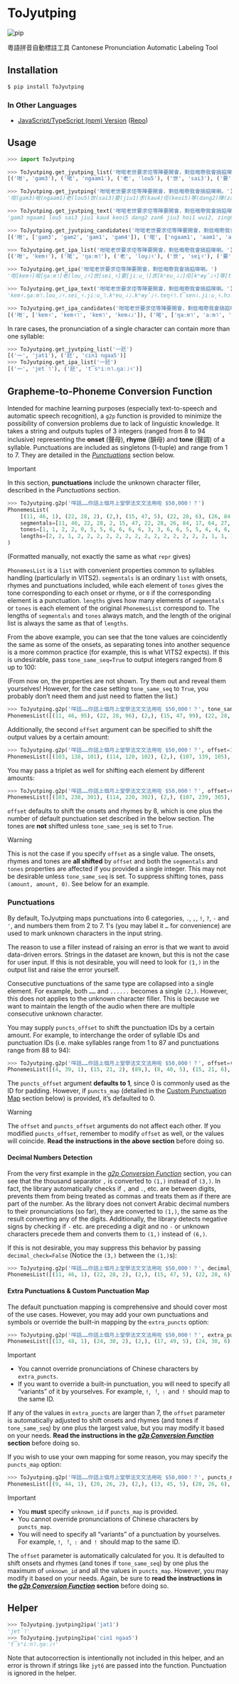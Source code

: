 # ToJyutping

![pip](https://github.com/CanCLID/ToJyutping/workflows/Python%20Package/badge.svg)

粵語拼音自動標註工具 Cantonese Pronunciation Automatic Labeling Tool

## Installation

```sh
$ pip install ToJyutping
```

### In Other Languages

- [JavaScript/TypeScript (npm) Version](https://www.npmjs.com/package/to-jyutping) ([Repo](https://github.com/CanCLID/to-jyutping))

## Usage

```python
>>> import ToJyutping

>>> ToJyutping.get_jyutping_list('咁啱老世要求佢等陣要開會，剩低嘅嘢我會搞掂㗎喇。')
[('咁', 'gam3'), ('啱', 'ngaam1'), ('老', 'lou5'), ('世', 'sai3'), ('要', 'jiu1'), ('求', 'kau4'), ('佢', 'keoi5'), ('等', 'dang2'), ('陣', 'zan6'), ('要', 'jiu3'), ('開', 'hoi1'), ('會', 'wui2'), ('，', None), ('剩', 'zing6'), ('低', 'dai1'), ('嘅', 'ge3'), ('嘢', 'je5'), ('我', 'ngo5'), ('會', 'wui5'), ('搞', 'gaau2'), ('掂', 'dim6'), ('㗎', 'gaa3'), ('喇', 'laa3'), ('。', None)]

>>> ToJyutping.get_jyutping('咁啱老世要求佢等陣要開會，剩低嘅嘢我會搞掂㗎喇。')
'咁(gam3)啱(ngaam1)老(lou5)世(sai3)要(jiu1)求(kau4)佢(keoi5)等(dang2)陣(zan6)要(jiu3)開(hoi1)會(wui2)，剩(zing6)低(dai1)嘅(ge3)嘢(je5)我(ngo5)會(wui5)搞(gaau2)掂(dim6)㗎(gaa3)喇(laa3)。'

>>> ToJyutping.get_jyutping_text('咁啱老世要求佢等陣要開會，剩低嘅嘢我會搞掂㗎喇。')
'gam3 ngaam1 lou5 sai3 jiu1 kau4 keoi5 dang2 zan6 jiu3 hoi1 wui2, zing6 dai1 ge3 je5 ngo5 wui5 gaau2 dim6 gaa3 laa3.'

>>> ToJyutping.get_jyutping_candidates('咁啱老世要求佢等陣要開會，剩低嘅嘢我會搞掂㗎喇。')
[('咁', ['gam3', 'gam2', 'gam1', 'gam4']), ('啱', ['ngaam1', 'aam1', 'am1', 'ngam1']), ('老', ['lou5', 'lou2']), ('世', ['sai3', 'sai2']), ('要', ['jiu1', 'jiu3', 'jiu2']), ('求', ['kau4']), ('佢', ['keoi5', 'heoi5']), ('等', ['dang2']), ('陣', ['zan6', 'zan2']), ('要', ['jiu3', 'jiu2', 'jiu1']), ('開', ['hoi1']), ('會', ['wui2', 'wui5', 'wui6', 'wui3', 'kui2', 'kui3', 'kwui2']), ('，', []), ('剩', ['zing6', 'sing6']), ('低', ['dai1']), ('嘅', ['ge3', 'ge2', 'koi2', 'koi3']), ('嘢', ['je5', 'e5']), ('我', ['ngo5', 'o5']), ('會', ['wui5', 'wui6', 'wui2', 'wui3', 'kui2', 'kui3', 'kwui2']), ('搞', ['gaau2']), ('掂', ['dim6', 'dim3', 'dim1']), ('㗎', ['gaa3', 'ga3', 'gaa2', 'gaa1', 'gaa4']), ('喇', ['laa3', 'laa1', 'laak3', 'laa5', 'laat3']), ('。', [])]

>>> ToJyutping.get_ipa_list('咁啱老世要求佢等陣要開會，剩低嘅嘢我會搞掂㗎喇。')
[('咁', 'kɐm˧'), ('啱', 'ŋaːm˥'), ('老', 'lou̯˩˧'), ('世', 'sɐi̯˧'), ('要', 'jiːu̯˥'), ('求', 'kʰɐu̯˨˩'), ('佢', 'kʰɵy̑˩˧'), ('等', 'tɐŋ˧˥'), ('陣', 't͡sɐn˨'), ('要', 'jiːu̯˧'), ('開', 'hɔːi̯˥'), ('會', 'wuːi̯˧˥'), ('，', None), ('剩', 't͡seŋ˨'), ('低', 'tɐi̯˥'), ('嘅', 'kɛː˧'), ('嘢', 'jɛː˩˧'), ('我', 'ŋɔː˩˧'), ('會', 'wuːi̯˩˧'), ('搞', 'kaːu̯˧˥'), ('掂', 'tiːm˨'), ('㗎', 'kaː˧'), ('喇', 'laː˧'), ('。', None)]

>>> ToJyutping.get_ipa('咁啱老世要求佢等陣要開會，剩低嘅嘢我會搞掂㗎喇。')
'咁[kɐm˧]啱[ŋaːm˥]老[lou̯˩˧]世[sɐi̯˧]要[jiːu̯˥]求[kʰɐu̯˨˩]佢[kʰɵy̑˩˧]等[tɐŋ˧˥]陣[t͡sɐn˨]要[jiːu̯˧]開[hɔːi̯˥]會[wuːi̯˧˥]，剩[t͡seŋ˨]低[tɐi̯˥]嘅[kɛː˧]嘢[jɛː˩˧]我[ŋɔː˩˧]會[wuːi̯˩˧]搞[kaːu̯˧˥]掂[tiːm˨]㗎[kaː˧]喇[laː˧]。'

>>> ToJyutping.get_ipa_text('咁啱老世要求佢等陣要開會，剩低嘅嘢我會搞掂㗎喇。')
'kɐm˧.ŋaːm˥.lou̯˩˧.sɐi̯˧.jiːu̯˥.kʰɐu̯˨˩.kʰɵy̑˩˧.tɐŋ˧˥.t͡sɐn˨.jiːu̯˧.hɔːi̯˥.wuːi̯˧˥ | t͡seŋ˨.tɐi̯˥.kɛː˧.jɛː˩˧.ŋɔː˩˧.wuːi̯˩˧.kaːu̯˧˥.tiːm˨.kaː˧.laː˧'

>>> ToJyutping.get_ipa_candidates('咁啱老世要求佢等陣要開會，剩低嘅嘢我會搞掂㗎喇。')
[('咁', ['kɐm˧', 'kɐm˧˥', 'kɐm˥', 'kɐm˨˩']), ('啱', ['ŋaːm˥', 'aːm˥', 'ɐm˥', 'ŋɐm˥']), ('老', ['lou̯˩˧', 'lou̯˧˥']), ('世', ['sɐi̯˧', 'sɐi̯˧˥']), ('要', ['jiːu̯˥', 'jiːu̯˧', 'jiːu̯˧˥']), ('求', ['kʰɐu̯˨˩']), ('佢', ['kʰɵy̑˩˧', 'hɵy̑˩˧']), ('等', ['tɐŋ˧˥']), ('陣', ['t͡sɐn˨', 't͡sɐn˧˥']), ('要', ['jiːu̯˧', 'jiːu̯˧˥', 'jiːu̯˥']), ('開', ['hɔːi̯˥']), ('會', ['wuːi̯˧˥', 'wuːi̯˩˧', 'wuːi̯˨', 'wuːi̯˧', 'kʰuːi̯˧˥', 'kʰuːi̯˧', 'kʷʰuːi̯˧˥']), ('，', []), ('剩', ['t͡seŋ˨', 'seŋ˨']), ('低', ['tɐi̯˥']), ('嘅', ['kɛː˧', 'kɛː˧˥', 'kʰɔːi̯˧˥', 'kʰɔːi̯˧']), ('嘢', ['jɛː˩˧', 'ɛː˩˧']), ('我', ['ŋɔː˩˧', 'ɔː˩˧']), ('會', ['wuːi̯˩˧', 'wuːi̯˨', 'wuːi̯˧˥', 'wuːi̯˧', 'kʰuːi̯˧˥', 'kʰuːi̯˧', 'kʷʰuːi̯˧˥']), ('搞', ['kaːu̯˧˥']), ('掂', ['tiːm˨', 'tiːm˧', 'tiːm˥']), ('㗎', ['kaː˧', 'kɐ˧', 'kaː˧˥', 'kaː˥', 'kaː˨˩']), ('喇', ['laː˧', 'laː˥', 'laːk̚˧', 'laː˩˧', 'laːt̚˧']), ('。', [])]
```

In rare cases, the pronunciation of a single character can contain more than one syllable:

```python
>>> ToJyutping.get_jyutping_list('一瓩')
[('一', 'jat1'), ('瓩', 'cin1 ngaa5')]
>>> ToJyutping.get_ipa_list('一瓩')
[('一', 'jɐt̚˥'), ('瓩', 't͡sʰiːn˥.ŋaː˩˧')]
```

## Grapheme-to-Phoneme Conversion Function

Intended for machine learning purposes (especially text-to-speech and automatic speech recognition), a `g2p` function is provided to minimize the possibility of conversion problems due to lack of linguistic knowledge. It takes a string and outputs tuples of 3 integers (ranged from 8 to 94 inclusive) representing the **onset** (聲母), **rhyme** (韻母) and **tone** (聲調) of a syllable. Punctuations are included as singletons (1-tuple) and range from 1 to 7. They are detailed in the _[Punctuations](#punctuations)_ section below.

> [!IMPORTANT]
> In this section, **punctuations** include the unknown character filler, described in the _Punctuations_ section.

```python
>>> ToJyutping.g2p('咩話……你話上個月上堂學法文文法用咗 $50,000！？')
PhonemesList(
    [(11, 46, 1), (22, 28, 2), (2,), (15, 47, 5), (22, 28, 6), (26, 84, 6), (17, 64, 3), (27, 92, 6), (26, 84, 5), (14, 69, 4), (23, 72, 6), (12, 35, 3), (11, 41, 2), (11, 41, 4), (12, 35, 3), (27, 78, 6), (24, 64, 2), (1,), (1,), (1,), (1,), (1,), (1,), (1,), (4,), (5,)],
    segmentals=[11, 46, 22, 28, 2, 15, 47, 22, 28, 26, 84, 17, 64, 27, 92, 26, 84, 14, 69, 23, 72, 12, 35, 11, 41, 11, 41, 12, 35, 27, 78, 24, 64, 1, 1, 1, 1, 1, 1, 1, 4, 5],
    tones=[1, 1, 2, 2, 0, 5, 5, 6, 6, 6, 6, 3, 3, 6, 6, 5, 5, 4, 4, 6, 6, 3, 3, 2, 2, 4, 4, 3, 3, 6, 6, 2, 2, 0, 0, 0, 0, 0, 0, 0, 0, 0],
    lengths=[2, 2, 1, 2, 2, 2, 2, 2, 2, 2, 2, 2, 2, 2, 2, 2, 2, 1, 1, 1, 1, 1, 1, 1, 1, 1]
)
```

(Formatted manually, not exactly the same as what `repr` gives)

`PhonemesList` is a `list` with convenient properties common to syllables handling (particularly in VITS2). `segmentals` is an ordinary `list` with onsets, rhymes and punctuations included, while each element of `tones` gives the tone corresponding to each onset or rhyme, or `0` if the corresponding element is a punctuation. `lengths` gives how many elements of `segmentals` or `tones` is each element of the original `PhonemesList` correspond to. The lengths of `segmentals` and `tones` always match, and the length of the original list is always the same as that of `lengths`.

From the above example, you can see that the tone values are coincidently the same as some of the onsets, as separating tones into another sequence is a more common practice (for example, this is what VITS2 expects). If this is undesirable, pass `tone_same_seq=True` to output integers ranged from 8 up to 100:

(From now on, the properties are not shown. Try them out and reveal them yourselves! However, for the case setting `tone_same_seq` to `True`, you probably don’t need them and just need to flatten the list.)

```python
>>> ToJyutping.g2p('咩話……你話上個月上堂學法文文法用咗 $50,000！？', tone_same_seq=True)
PhonemesList([(11, 46, 95), (22, 28, 96), (2,), (15, 47, 99), (22, 28, 100), (26, 84, 100), (17, 64, 97), (27, 92, 100), (26, 84, 99), (14, 69, 98), (23, 72, 100), (12, 35, 97), (11, 41, 96), (11, 41, 98), (12, 35, 97), (27, 78, 100), (24, 64, 96), (1,), (1,), (1,), (1,), (1,), (1,), (1,), (4,), (5,)])
```

Additionally, the second `offset` argument can be specified to shift the output values by a certain amount:

```python
>>> ToJyutping.g2p('咩話……你話上個月上堂學法文文法用咗 $50,000！？', offset=100)
PhonemesList([(103, 138, 101), (114, 120, 102), (2,), (107, 139, 105), (114, 120, 106), (118, 176, 106), (109, 156, 103), (119, 184, 106), (118, 176, 105), (106, 161, 104), (115, 164, 106), (104, 127, 103), (103, 133, 102), (103, 133, 104), (104, 127, 103), (119, 170, 106), (116, 156, 102), (1,), (1,), (1,), (1,), (1,), (1,), (1,), (4,), (5,)])
```

You may pass a triplet as well for shifting each element by different amounts:

```python
>>> ToJyutping.g2p('咩話……你話上個月上堂學法文文法用咗 $50,000！？', offset=(100, 200, 300))
PhonemesList([(103, 238, 301), (114, 220, 302), (2,), (107, 239, 305), (114, 220, 306), (118, 276, 306), (109, 256, 303), (119, 284, 306), (118, 276, 305), (106, 261, 304), (115, 264, 306), (104, 227, 303), (103, 233, 302), (103, 233, 304), (104, 227, 303), (119, 270, 306), (116, 256, 302), (1,), (1,), (1,), (1,), (1,), (1,), (1,), (4,), (5,)])
```

`offset` defaults to shift the onsets and rhymes by 8, which is one plus the number of default punctuation set described in the below section. The tones are **not** shifted unless `tone_same_seq` is set to `True`.

> [!WARNING]
> This is not the case if you specify `offset` as a single value. The onsets, rhymes and tones are **all shifted** by `offset` and both the `segmentals` and `tones` properties are affected if you provided a single integer. This may not be desirable unless `tone_same_seq` is set. To suppress shifting tones, pass `(amount, amount, 0)`. See below for an example.

### Punctuations

By default, ToJyutping maps punctuations into 6 categories, `.`, `,`, `!`, `?`, `-` and `'`, and numbers them from 2 to 7. 1's (you may label it `…` for convenience) are used to mark unknown characters in the input string.

The reason to use a filler instead of raising an error is that we want to avoid data-driven errors. Strings in the dataset are known, but this is not the case for user input. If this is not desirable, you will need to look for `(1,)` in the output list and raise the error yourself.

Consecutive punctuations of the same type are collapsed into a single element. For example, both `……` and `......` becomes a single `(2,)`. However, this does not applies to the unknown character filler. This is because we want to maintain the length of the audio when there are multiple consecutive unknown character.

You may supply `puncts_offset` to shift the punctuation IDs by a certain amount. For example, to interchange the order of syllable IDs and punctuation IDs (i.e. make syllables range from 1 to 87 and punctuations range from 88 to 94):

```python
>>> ToJyutping.g2p('咩話……你話上個月上堂學法文文法用咗 $50,000！？', offset=(1, 1, 0), puncts_offset=88)
PhonemesList([(4, 39, 1), (15, 21, 2), (89,), (8, 40, 5), (15, 21, 6), (19, 77, 6), (10, 57, 3), (20, 85, 6), (19, 77, 5), (7, 62, 4), (16, 65, 6), (5, 28, 3), (4, 34, 2), (4, 34, 4), (5, 28, 3), (20, 71, 6), (17, 57, 2), (88,), (88,), (88,), (88,), (88,), (88,), (88,), (91,), (92,)])
```

The `puncts_offset` argument **defaults to 1**, since 0 is commonly used as the ID for padding. However, if `puncts_map` (detailed in the [Custom Punctuation Map](#custom-punctuation-map) section below) is provided, it’s defaulted to 0.

> [!WARNING]
> The `offset` and `puncts_offset` arguments do not affect each other. If you modified `puncts_offset`, remember to modify `offset` as well, or the values will coincide. **Read the instructions in the above section** before doing so.

#### Decimal Numbers Detection

From the very first example in the _[g2p Conversion Function](#grapheme-to-phoneme-conversion-function)_ section, you can see that the thousand separator `,` is converted to `(1,)` instead of `(3,)`. In fact, the library automatically checks if `,` and `.`, etc. are between digits, prevents them from being treated as commas and treats them as if there are part of the number. As the library does not convert Arabic decimal numbers to their pronunciations (so far), they are converted to `(1,)`, the same as the result converting any of the digits. Additionally, the library detects negative signs by checking if `-` etc. are preceding a digit and no `-` or unknown characters precede them and converts them to `(1,)` instead of `(6,)`.

If this is not desirable, you may suppress this behavior by passing `decimal_check=False` (Notice the `(3,)` between the `(1,)`s):

```python
>>> ToJyutping.g2p('咩話……你話上個月上堂學法文文法用咗 $50,000！？', decimal_check=False)
PhonemesList([(11, 46, 1), (22, 28, 2), (2,), (15, 47, 5), (22, 28, 6), (26, 84, 6), (17, 64, 3), (27, 92, 6), (26, 84, 5), (14, 69, 4), (23, 72, 6), (12, 35, 3), (11, 41, 2), (11, 41, 4), (12, 35, 3), (27, 78, 6), (24, 64, 2), (1,), (1,), (1,), (3,), (1,), (1,), (1,), (4,), (5,)])
```

#### Extra Punctuations & Custom Punctuation Map

The default punctuation mapping is comprehensive and should cover most of the use cases. However, you may add your own punctuations and symbols or override the built-in mapping by the `extra_puncts` option:

```python
>>> ToJyutping.g2p('咩話……你話上個月上堂學法文文法用咗 $50,000！？', extra_puncts={'$': 8, '！': 9})
PhonemesList([(13, 48, 1), (24, 30, 2), (2,), (17, 49, 5), (24, 30, 6), (28, 86, 6), (19, 66, 3), (29, 94, 6), (28, 86, 5), (16, 71, 4), (25, 74, 6), (14, 37, 3), (13, 43, 2), (13, 43, 4), (14, 37, 3), (29, 80, 6), (26, 66, 2), (8,), (1,), (1,), (1,), (1,), (1,), (1,), (9,), (5,)])
```

> [!IMPORTANT]
> - You cannot override pronunciations of Chinese characters by `extra_puncts`.
> - If you want to override a built-in punctuation, you will need to specify all “variants” of it by yourselves. For example, `!`, `︕`, `﹗` and `！` should map to the same ID.

If any of the values in `extra_puncts` are larger than 7, the `offset` parameter is automatically adjusted to shift onsets and rhymes (and tones if `tone_same_seq`) by one plus the largest value, but you may modify it based on your needs. **Read the instructions in the _[g2p Conversion Function](#grapheme-to-phoneme-conversion-function)_ section** before doing so.

If you wish to use your own mapping for some reason, you may specify the `puncts_map` option:

```python
>>> ToJyutping.g2p('咩話……你話上個月上堂學法文文法用咗 $50,000！？', puncts_map={'…': 2, '$': 3, '！': 4, '？': 5}, unknown_id=1)
PhonemesList([(9, 44, 1), (20, 26, 2), (2,), (13, 45, 5), (20, 26, 6), (24, 82, 6), (15, 62, 3), (25, 90, 6), (24, 82, 5), (12, 67, 4), (21, 70, 6), (10, 33, 3), (9, 39, 2), (9, 39, 4), (10, 33, 3), (25, 76, 6), (22, 62, 2), (3,), (1,), (1,), (1,), (1,), (1,), (1,), (4,), (5,)])
```

> [!IMPORTANT]
> - You **must** specify `unknown_id` if `puncts_map` is provided.
> - You cannot override pronunciations of Chinese characters by `puncts_map`.
> - You will need to specify all “variants” of a punctuation by yourselves. For example, `!`, `︕`, `﹗` and `！` should map to the same ID.

The `offset` parameter is automatically calculated for you. It is defaulted to shift onsets and rhymes (and tones if `tone_same_seq`) by one plus the maximum of `unknown_id` and all the values in `puncts_map`. However, you may modify it based on your needs. Again, be sure to **read the instructions in the _[g2p Conversion Function](#grapheme-to-phoneme-conversion-function)_ section** before doing so.

## Helper

```python
>>> ToJyutping.jyutping2ipa('jat1')
'jɐt̚˥'
>>> ToJyutping.jyutping2ipa('cin1 ngaa5')
't͡sʰiːn˥.ŋaː˩˧'
```

Note that autocorrection is intentionally not included in this helper, and an error is thrown if strings like `jyt6` are passed into the function.
Punctuation is ignored in the helper.
